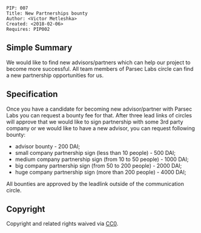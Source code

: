     PIP: 007
    Title: New Partnerships bounty
    Author: <Victor Metleshka>
    Created: <2018-02-06>
    Requires: PIP002


## Simple Summary

We would like to find new advisors/partners which can help our project to become more successful. All team members of Parsec Labs circle can find a new partnership opportunities for us.

## Specification

Once you have a candidate for becoming new advisor/partner with Parsec Labs you can request a bounty fee for that. After three lead links of circles will approve that we would like to sign partnership with some 3rd party company or we would like to have a new advisor, you can request following bounty:

- advisor bounty - 200 DAI;
- small company partnership sign (less than 10 people) - 500 DAI;
- medium company partnership sign (from 10 to 50 people) - 1000 DAI;
- big company partnership sign (from 50 to 200 people) - 2000 DAI;
- huge company partnership sign (more than 200 people) - 4000 DAI;

All bounties are approved by the leadlink outside of the communication circle.

## Copyright
Copyright and related rights waived via [CC0](https://creativecommons.org/publicdomain/zero/1.0/).

